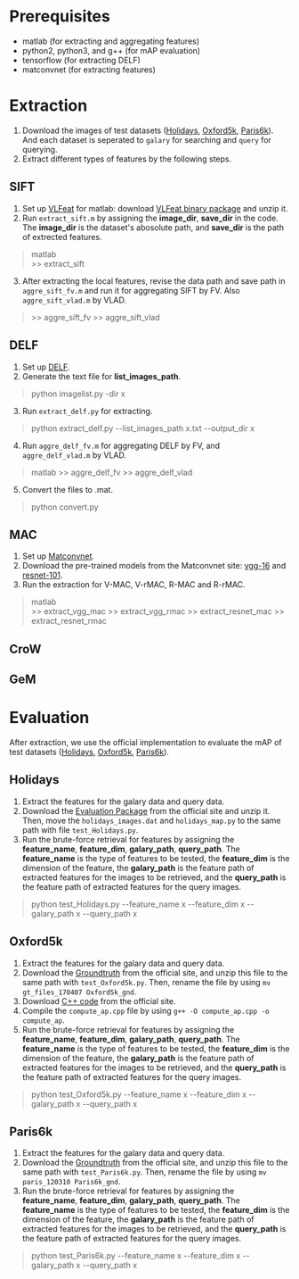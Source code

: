 # Prerequisites
- matlab (for extracting and aggregating features)
- python2, python3, and g++ (for mAP evaluation)
- tensorflow (for extracting DELF)
- matconvnet (for extracting features)

# Extraction
1. Download the images of test datasets ([Holidays](http://lear.inrialpes.fr/people/jegou/data.php#holidays), [Oxford5k](http://www.robots.ox.ac.uk/~vgg/data/oxbuildings/), [Paris6k](http://www.robots.ox.ac.uk/~vgg/data/parisbuildings/)). And each dataset is seperated to `galary` for searching and `query` for querying.
2. Extract different types of features by the following steps.

## SIFT
1. Set up [VLFeat](http://www.vlfeat.org/install-matlab.html) for matlab: download [VLFeat binary package](http://www.vlfeat.org/download/vlfeat-0.9.21-bin.tar.gz) and unzip it.
2. Run `extract_sift.m` by assigning the **image_dir**, **save_dir** in the code. The **image_dir** is the dataset's abosolute path, and **save_dir** is the path of extrected features.
> matlab  
> \>\> extract_sift
3. After extracting the local features, revise the data path and save path in `aggre_sift_fv.m` and run it for aggregating SIFT by FV. Also `aggre_sift_vlad.m` by VLAD.
> \>\> aggre_sift_fv
> \>\> aggre_sift_vlad

## DELF
1. Set up [DELF](https://github.com/tensorflow/models/tree/master/research/delf).
2. Generate the text file for **list_images_path**.
> python imagelist.py -dir x
3. Run `extract_delf.py` for extracting.
> python extract_delf.py --list_images_path x.txt --output_dir x
4. Run `aggre_delf_fv.m` for aggregating DELF by FV, and `aggre_delf_vlad.m` by VLAD.
> matlab 
> \>\> aggre_delf_fv
> \>\> aggre_delf_vlad
5. Convert the files to .mat.
> python convert.py

## MAC
1. Set up [Matconvnet](http://www.vlfeat.org/matconvnet/).
2. Download the pre-trained models from the Matconvnet site: [vgg-16](http://www.vlfeat.org/matconvnet/models/imagenet-vgg-verydeep-16.mat) and [resnet-101](http://www.vlfeat.org/matconvnet/models/imagenet-resnet-101-dag.mat).
3. Run the extraction for V-MAC, V-rMAC, R-MAC and R-rMAC.
> matlab  
> \>\> extract_vgg_mac
> \>\> extract_vgg_rmac
> \>\> extract_resnet_mac
> \>\> extract_resnet_rmac

## CroW


## GeM

# Evaluation
After extraction, we use the official implementation to evaluate the mAP of test datasets ([Holidays](http://lear.inrialpes.fr/people/jegou/data.php#holidays), [Oxford5k](http://www.robots.ox.ac.uk/~vgg/data/oxbuildings/), [Paris6k](http://www.robots.ox.ac.uk/~vgg/data/parisbuildings/)).

## Holidays
1. Extract the features for the galary data and query data.
2. Download the [Evaluation Package](https://lear.inrialpes.fr/~jegou/code/eval_holidays.tgz) from the official site and unzip it. Then, move the `holidays_images.dat` and `holidays_map.py` to the same path with file `test_Holidays.py`.
3. Run the brute-force retrieval for features by assigning the **feature_name**, **feature_dim**, **galary_path**, **query_path**. The **feature_name** is the type of features to be tested, the **feature_dim** is the dimension of the feature, the **galary_path** is the feature path of extracted features for the images to be retrieved, and the **query_path** is the feature path of extracted features for the query images.
> python test_Holidays.py --feature_name x --feature_dim x --galary_path x --query_path x

## Oxford5k
1. Extract the features for the galary data and query data.
2. Download the [Groundtruth](http://www.robots.ox.ac.uk/~vgg/data/oxbuildings/gt_files_170407.tgz) from the official site, and unzip this file to the same path with `test_Oxford5k.py`. Then, rename the file by using `mv gt_files_170407 Oxford5k_gnd`.
3. Download [C++ code](http://www.robots.ox.ac.uk/~vgg/data/oxbuildings/compute_ap.cpp) from the official site.
4. Compile the `compute_ap.cpp` file by using `g++ -O compute_ap.cpp -o compute_ap`.
5. Run the brute-force retrieval for features by assigning the **feature_name**, **feature_dim**, **galary_path**, **query_path**. The **feature_name** is the type of features to be tested, the **feature_dim** is the dimension of the feature, the **galary_path** is the feature path of extracted features for the images to be retrieved, and the **query_path** is the feature path of extracted features for the query images.
> python test_Oxford5k.py --feature_name x --feature_dim x --galary_path x --query_path x

## Paris6k
1. Extract the features for the galary data and query data.
2. Download the [Groundtruth](http://www.robots.ox.ac.uk/~vgg/data/parisbuildings/paris_120310.tgz) from the official site, and unzip this file to the same path with `test_Paris6k.py`. Then, rename the file by using `mv paris_120310 Paris6k_gnd`.
3. Run the brute-force retrieval for features by assigning the **feature_name**, **feature_dim**, **galary_path**, **query_path**. The **feature_name** is the type of features to be tested, the **feature_dim** is the dimension of the feature, the **galary_path** is the feature path of extracted features for the images to be retrieved, and the **query_path** is the feature path of extracted features for the query images.
> python test_Paris6k.py --feature_name x --feature_dim x --galary_path x --query_path x